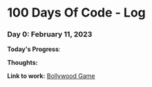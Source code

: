 # 100 Days Of Code - Log

### Day 0: February 11, 2023
**Today's Progress**: 

**Thoughts:**

**Link to work:** [Bollywood Game](https://github.com/behzaadp/Bollywood-Game)
